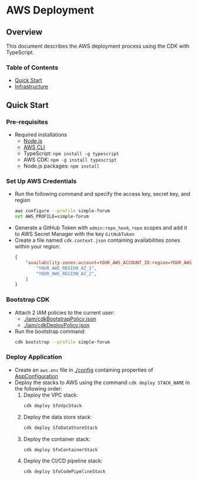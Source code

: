 # AWS Deployment
## Overview
This document describes the AWS deployment process using the CDK with TypeScript.

### Table of Contents
- [Quick Start](#quick-start)
- [Infrastructure](#infrastructure)

## Quick Start
### Pre-requisites
- Required installations
    - [Node.js](https://nodejs.org/en/download/current)
    - [AWS CLI](https://docs.aws.amazon.com/cli/latest/userguide/getting-started-install.html#getting-started-install-instructions)
    - TypeScript: `npm install -g typescript`
    - AWS CDK: `npm -g install typescript`
    - Node.js packages: `npm install`

### Set Up AWS Credentials
- Run the following command and specify the access key, secret key, and region
    ```bash
    aws configure --profile simple-forum
    set AWS_PROFILE=simple-forum
    ```
- Generate a GitHub Token with `admin:repo_hook`, `repo` scopes and add it to AWS Secret Manager with the key `GitHubToken`
- Create a file named `cdk.context.json` containing availabilities zones within your region:
    ```json
    {
        "availability-zones:account=YOUR_AWS_ACCOUNT_ID:region=YOUR_AWS_REGION": [
            "YOUR_AWS_REGION_AZ_1",
            "YOUR_AWS_REGION_AZ_2",
        ]
    }
    ```

### Bootstrap CDK
- Attach 2 IAM policies to the current user:
    - [./iam/cdkBootstrapPolicy.json](iam/cdkBootstrapPolicy.json)
    - [./iam/cdkDeployPolicy.json](iam/cdkDeployPolicy.json)
- Run the bootstrap command:
    ```bash
    cdk bootstrap --profile simple-forum
    ```

### Deploy Application
- Create an `aws.env` file in [./config](./config/) containing properties of [AppConfiguration](./config/appConfiguration.ts)
- Deploy the stacks to AWS using the command `cdk deploy STACK_NAME` in the following order:
    1. Deploy the VPC stack:
        ```bash
        cdk deploy SfoVpcStack
        ```
    2. Deploy the data store stack:
        ```bash
        cdk deploy SfoDataStoreStack
        ```
    3. Deploy the container stack:
        ```bash
        cdk deploy SfoContainerStack
        ```
    4. Deploy the CI/CD pipeline stack:
        ```bash
        cdk deploy SfoCodePipelineStack
        ```
